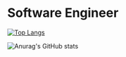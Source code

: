 # Software Engineer

[![Top Langs](https://github-readme-stats.vercel.app/api/top-langs/?username=sergio-abu&layout=compact&theme=radical)](https://github.com/anuraghazra/github-readme-stats)

![Anurag's GitHub stats](https://github-readme-stats.vercel.app/api?username=sergio-abu&count_private=true&show_icons=true&theme=dark)
